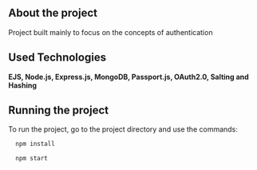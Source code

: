## About the project
Project built mainly to focus on the concepts of authentication

## Used Technologies

**EJS, Node.js, Express.js, MongoDB, Passport.js, OAuth2.0, Salting and Hashing**

## Running the project

To run the project, go to the project directory and use the commands:

```bash
  npm install
```
```bash
  npm start
```
